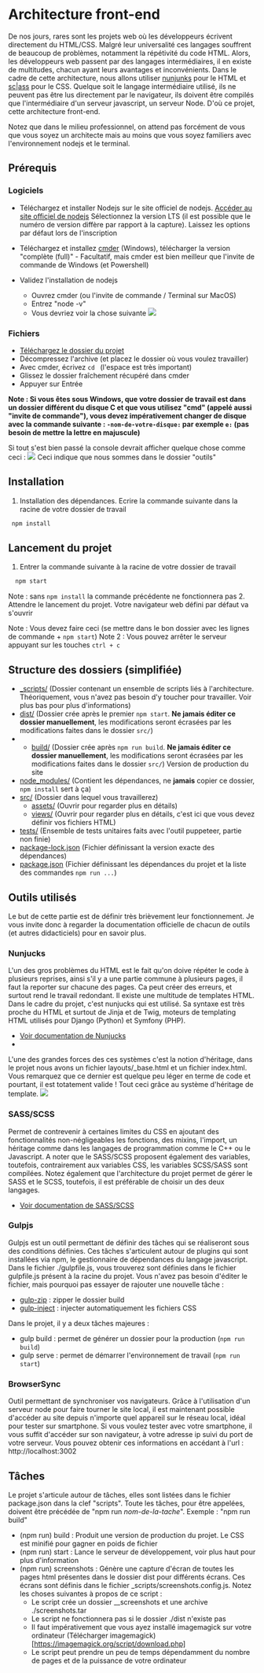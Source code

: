 # Architecture front-end

De nos jours, rares sont les projets web où les développeurs écrivent directement du HTML/CSS. Malgré leur universalité ces langages souffrent de beaucoup de problèmes, notamment la répétivité du code HTML. Alors, les développeurs web passent par des langages intermédiaires, il en existe de multitudes, chacun ayant leurs avantages et inconvénients. Dans le cadre de cette architecture, nous allons utiliser [nunjunks](https://mozilla.github.io/nunjucks/) pour le HTML et [sc|ass](https://sass-lang.com/) pour le CSS. Quelque soit le langage intermédiaire utilisé, ils ne peuvent pas être lus directement par le navigateur, ils doivent être compilés que l'intermédiaire d'un serveur javascript, un serveur Node. D'où ce projet, cette architecture front-end.

Notez que dans le milieu professionnel, on attend pas forcément de vous que vous soyez un architecte mais au moins que vous soyez familiers avec l'environnement nodejs et le terminal.

## Prérequis

### Logiciels
- Téléchargez et installer Nodejs sur le site officiel de nodejs. [Accéder au site officiel de nodejs](https://nodejs.org/en/)
  Sélectionnez la version LTS (il est possible que le numéro de version diffère par rapport à la capture). Laissez les options par défaut lors de l'inscription

- Téléchargez et installez [cmder](https://cmder.net/) (Windows), télécharger la version "complète (full)" - Facultatif, mais cmder est bien meilleur que l'invite de commande de Windows (et Powershell)
- Validez l'installation de nodejs
  - Ouvrez cmder (ou l'invite de commande / Terminal sur MacOS)
  - Entrez "node -v"
  - Vous devriez voir la chose suivante
  ![](_sources-LISEZ-MOI/cmder.jpg)

### Fichiers
- [Téléchargez le dossier du projet](https://downgit.github.io/#/home?url=https://github.com/DanYellow/cours/tree/main/integration-web-s2/outils/archi-fe)
- Décompressez l'archive (et placez le dossier où vous voulez travailler)
- Avec cmder, écrivez `cd ` (l'espace est très important)
- Glissez le dossier fraîchement récupéré dans cmder
- Appuyer sur Entrée

**Note : Si vous êtes sous Windows, que votre dossier de travail est dans un dossier différent du disque C et que vous utilisez "cmd" (appelé aussi "invite de commande"), vous devez impérativement changer de disque avec la commande suivante : `-nom-de-votre-disque:` par exemple `e:` (pas besoin de mettre la lettre en majuscule)**

Si tout s'est bien passé la console devrait afficher quelque chose comme ceci :
![](_sources-LISEZ-MOI/chemin-change.png)
Ceci indique que nous sommes dans le dossier "outils"

## Installation
1. Installation des dépendances. Ecrire la commande suivante dans la racine de votre dossier de travail
  ```sh
   npm install
  ```

## Lancement du projet
1. Entrer la commande suivante à la racine de votre dossier de travail
  ```sh
    npm start
  ```
  Note : sans `npm install` la commande précédente ne fonctionnera pas
2. Attendre le lancement du projet. Votre navigateur web défini par défaut va s'ouvrir

Note : Vous devez faire ceci (se mettre dans le bon dossier avec les lignes de commande + `npm start`)
Note 2 : Vous pouvez arrêter le serveur appuyant sur les touches `ctrl + c`

## Structure des dossiers (simplifiée)
* [_scripts/](.\archi-fe\dist) (Dossier contenant un ensemble de scripts liés à l'architecture. Théoriquement, vous n'avez pas besoin d'y toucher pour travailler. Voir plus bas pour plus d'informations)
* [dist/](.\archi-fe\dist) (Dossier crée après le premier `npm start`. **Ne jamais éditer ce dossier manuellement**, les modifications seront écrasées par les modifications faites dans le dossier `src/`)
* * [build/](.\archi-fe\build) (Dossier crée après `npm run build`. **Ne jamais éditer ce dossier manuellement**, les modifications seront écrasées par les modifications faites dans le dossier `src/`) Version de production du site
* [node_modules/](.\archi-fe\node_modules) (Contient les dépendances, ne **jamais** copier ce dossier, `npm install` sert à ça)
* [src/](.\archi-fe\src) (Dossier dans lequel vous travaillerez)
  * [assets/](.\archi-fe\src\assets) (Ouvrir pour regarder plus en détails)
  * [views/](.\archi-fe\src\views) (Ouvrir pour regarder plus en détails, c'est ici que vous devez définir vos fichiers HTML)
* [tests/](.\archi-fe\tests) (Ensemble de tests unitaires faits avec l'outil puppeteer, partie non finie)
* [package-lock.json](.\archi-fe\package-lock.json) (Fichier définissant la version exacte des dépendances)
* [package.json](.\archi-fe\package.json) (Fichier définissant les dépendances du projet et la liste des commandes `npm run ...`)

## Outils utilisés
Le but de cette partie est de définir très brièvement leur fonctionnement. Je vous invite donc à regarder la documentation officielle de chacun de outils (et autres didacticiels) pour en savoir plus.

### Nunjucks
L'un des gros problèmes du HTML est le fait qu'on doive répéter le code à plusieurs reprises, ainsi s'il y a une partie commune à plusieurs pages, il faut la reporter sur chacune des pages. Ca peut créer des erreurs, et surtout rend le travail redondant. Il existe une multitude de templates HTML. Dans le cadre du projet, c'est nunjucks qui est utilisé. Sa syntaxe est très proche du HTML et surtout de Jinja et de Twig, moteurs de templating HTML utilisés pour Django (Python) et Symfony (PHP).
* [Voir documentation de Nunjucks](https://mozilla.github.io/nunjucks/)
* 
L'une des grandes forces des ces systèmes c'est la notion d'héritage, dans le projet nous avons un fichier layouts/_base.html et un fichier index.html. Vous remarquez que ce dernier est quelque peu léger en terme de code et pourtant, il est totatement valide ! Tout ceci grâce au système d'héritage de template.
![](_sources-LISEZ-MOI/nunjucks.jpg)



### SASS/SCSS
Permet de contrevenir à certaines limites du CSS en ajoutant des fonctionnalités non-négligeables les fonctions, des mixins, l'import, un héritage comme dans les langages de programmation comme le C++ ou le Javascript. A noter que le SASS/SCSS proposent également des variables, toutefois, contrairement aux variables CSS, les variables SCSS/SASS sont compilées.
Notez également que l'architecture du projet permet de gérer le SASS et le SCSS, toutefois, il est préférable de choisir un des deux langages.
* [Voir documentation de SASS/SCSS](https://sass-lang.com/)

### Gulpjs
Gulpjs est un outil permettant de définir des tâches qui se réaliseront sous des conditions définies. Ces tâches s'articulent autour de plugins qui sont installées via npm, le gestionnaire de dépendances du langage javascript. Dans le fichier ./gulpfile.js, vous trouverez  sont définies dans le fichier gulpfile.js présent à la racine du projet. Vous n'avez pas besoin d'éditer le fichier, mais pourquoi pas essayer de rajouter une nouvelle tâche :
* [gulp-zip](https://github.com/sindresorhus/gulp-zip) : zipper le dossier build
* [gulp-inject](https://www.npmjs.com/package/gulp-inject) : injecter automatiquement les fichiers CSS

Dans le projet, il y a deux tâches majeures :
* gulp build : permet de générer un dossier pour la production (`npm run build`)
* gulp serve : permet de démarrer l'environnement de travail (`npm run start`)

### BrowserSync
Outil permettant de synchroniser vos navigateurs. Grâce à l'utilisation d'un serveur node pour faire tourner le site local, il est maintenant possible d'accéder au site depuis n'importe quel appareil sur le réseau local, idéal pour tester sur smartphone. Si vous voulez tester avec votre smartphone, il vous suffit d'accéder sur son navigateur, à votre adresse ip suivi du port de votre serveur. Vous pouvez obtenir ces informations en accédant à l'url : http://localhost:3002

## Tâches
Le projet s'articule autour de tâches, elles sont listées dans le fichier package.json dans la clef "scripts". Toute les tâches, pour être appelées, doivent être précédée de "npm run _nom-de-la-tache_". Exemple : "npm run build"
* (npm run) build : Produit une version de production du projet. Le CSS est minifié pour gagner en poids de fichier
* (npm run) start : Lance le serveur de développement, voir plus haut pour plus d'information
* (npm run) screenshots : Génère une capture d'écran de toutes les pages html présentes dans le dossier dist pour différents écrans. Ces écrans sont définis dans le fichier _scripts/screenshots.config.js. Notez les choses suivantes à propos de ce script :
  * Le script crée un dossier __screenshots et une archive ./screenshots.tar
  * Le script ne fonctionnera pas si le dossier ./dist n'existe pas
  * Il faut impérativement que vous ayez installé imagemagick sur votre ordinateur (Télécharger imagemagick)[https://imagemagick.org/script/download.php]
  * Le script peut prendre un peu de temps dépendamment du nombre de pages et de la puissance de votre ordinateur